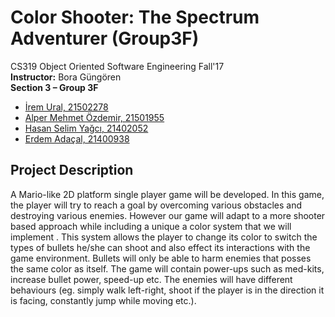 # Color Shooter: The Spectrum Adventurer (Group3F)
CS319 Object Oriented Software Engineering Fall'17 <br/>
__Instructor:__ Bora Güngören <br/>
__Section 3 – Group 3F__       
* [İrem Ural, 21502278](https://github.com/iremural/)
* [Alper Mehmet Özdemir, 21501955](https://github.com/AlperMehmetOzdemir)       
* [Hasan Selim Yağcı, 21402052](https://github.com/selimyagci/)
* [Erdem Adaçal, 21400938](https://github.com/erdemadacal/)
## Project Description
A Mario-like 2D platform single player game will be developed. In this game, the player will try to reach a goal by
overcoming various obstacles and destroying various enemies. However our game will adapt to a more shooter
based approach while including a unique a color system that we will implement . This system allows the player 
to change its color to switch the types of bullets he/she can shoot and also effect its interactions with the 
game environment. Bullets will only be able to harm enemies that posses the same color as itself. The game will
contain  power-ups such as med-kits, increase bullet power, speed-up etc. The enemies will have different behaviours
(eg. simply walk left-right, shoot if the player is in the direction it is facing, constantly jump while moving etc.).

